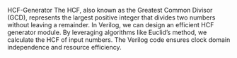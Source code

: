 HCF-Generator 
The HCF, also known as the Greatest Common Divisor (GCD), represents the largest positive integer that divides two numbers without leaving a remainder. In Verilog, we can design an efficient HCF generator module. By leveraging algorithms like Euclid’s method, we calculate the HCF of input numbers. The Verilog code ensures clock domain independence and resource efficiency.
